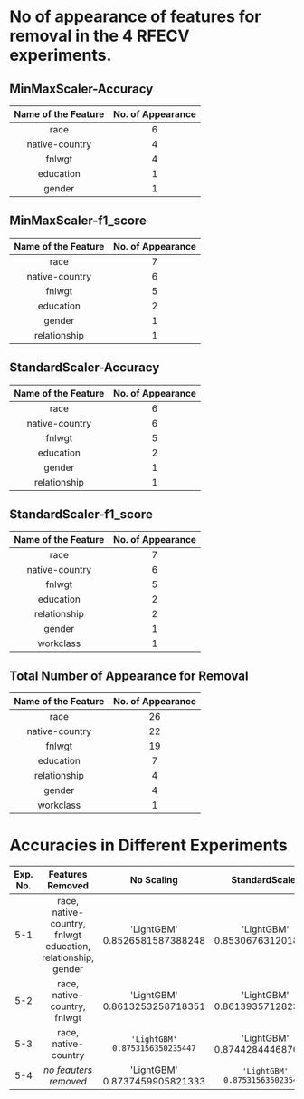 # No of appearance of features for removal in the 4 RFECV experiments.

## MinMaxScaler-Accuracy
|Name of the Feature|No. of Appearance|
|:-----------------:|:---------------:|
|race               |6                |
|native-country     |4                |
|fnlwgt             |4                |
|education          |1                |
|gender             |1                |

## MinMaxScaler-f1_score
|Name of the Feature|No. of Appearance|
|:-----------------:|:---------------:|
|race               |7                |
|native-country     |6                |
|fnlwgt             |5                |
|education          |2                |
|gender             |1                |
|relationship       |1                |

## StandardScaler-Accuracy
|Name of the Feature|No. of Appearance|
|:-----------------:|:---------------:|
|race               |6                |
|native-country     |6                |
|fnlwgt             |5                |
|education          |2                |
|gender             |1                |
|relationship       |1                |

## StandardScaler-f1_score
|Name of the Feature|No. of Appearance|
|:-----------------:|:---------------:|
|race               |7                |
|native-country     |6                |
|fnlwgt             |5                |
|education          |2                |
|relationship       |2                |
|gender             |1                |
|workclass          |1                |

## Total Number of Appearance for Removal
|Name of the Feature|No. of Appearance|
|:-----------------:|:---------------:|
|race               |26               |
|native-country     |22               |
|fnlwgt             |19               |
|education          |7                |
|relationship       |4                |
|gender             |4                |
|workclass          |1                |

# Accuracies in Different Experiments
|Exp. No.|Features Removed|No Scaling|StandardScaler|MinMaxScaler|
|:------:|:--------------:|:--------:|:------------:|:----------:|
|5-1|race, native-country, fnlwgt<br>education, relationship, gender|'LightGBM'<br>0.8526581587388248|'LightGBM'<br>0.8530676312018016|'LightGBM'<br>0.8526581587388248|
|5-2|race, native-country, fnlwgt|'LightGBM'<br>0.8613253258718351|'LightGBM'<br>0.8613935712823313|'LightGBM'<br>0.8613253258718351|
|5-3|race, native-country|`'LightGBM'`<br>`0.8753156350235447`|'LightGBM'<br>0.8744284446870948|'LightGBM'<br>0.8750426533815601|
|5-4|*no feauters removed*|'LightGBM'<br>0.8737459905821333|`'LightGBM'`<br>`0.8753156350235447`|'LightGBM'<br>0.8738824814031256|